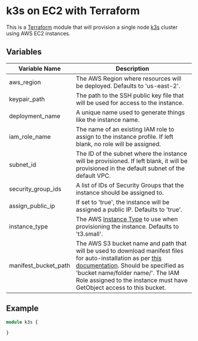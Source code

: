 # k3s on EC2 with Terraform

This is a [Terraform](https://terraform.io) module that will provision a single node [k3s](https://k3s.io) cluster using AWS EC2 instances.

## Variables

| Variable Name         | Description                                                                   |
------------------------|-------------------------------------------------------------------------------|
| aws_region            | The AWS Region where resources will be deployed. Defaults to 'us-east-2'.     |
| keypair_path          | The path to the SSH public key file that will be used for access to the instance. |
| deployment_name       | A unique name used to generate things like the instance name.                 |
| iam_role_name         | The name of an existing IAM role to assign to the instance profile. If left blank, no role will be assigned. |
| subnet_id             | The ID of the subnet where the instance will be provisioned. If left blank, it will be provisioned in the default subnet of the default VPC. |
| security_group_ids    | A list of IDs of Security Groups that the instance should be assigned to.     |
| assign_public_ip      | If set to 'true', the instance will be assigned a public IP. Defaults to 'true'. |
| instance_type         | The AWS [Instance Type](https://aws.amazon.com/ec2/instance-types/) to use when provisioning the instance. Defaults to 't3.small'. |
| manifest_bucket_path  | The AWS S3 bucket name and path that will be used to download manifest files for auto-installation as per [this documentation](https://rancher.com/docs/k3s/latest/en/advanced/). Should be specified as 'bucket name/folder name/'. The IAM Role assigned to the instance must have GetObject access to this bucket. |

## Example

```terraform
module k3s {
    
}